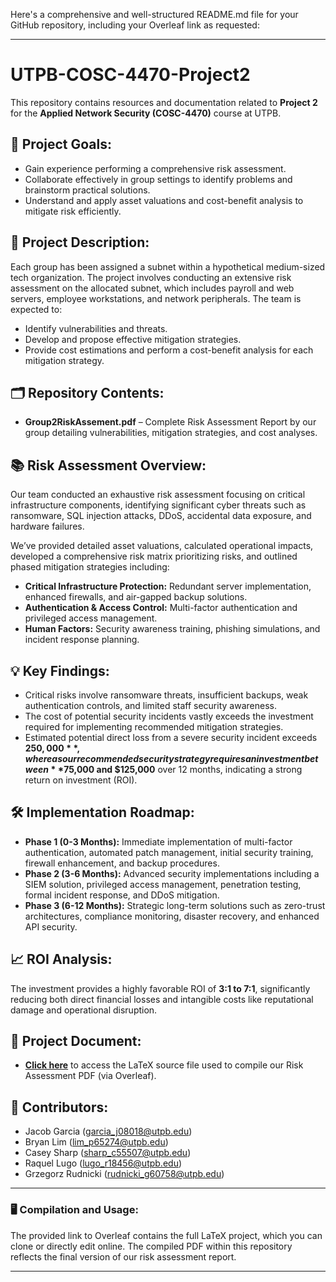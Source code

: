 Here's a comprehensive and well-structured README.md file for your GitHub repository, including your Overleaf link as requested:  

---

# UTPB-COSC-4470-Project2

This repository contains resources and documentation related to **Project 2** for the **Applied Network Security (COSC-4470)** course at UTPB.  

## 🚀 Project Goals:
- Gain experience performing a comprehensive risk assessment.
- Collaborate effectively in group settings to identify problems and brainstorm practical solutions.
- Understand and apply asset valuations and cost-benefit analysis to mitigate risk efficiently.

## 📄 Project Description:
Each group has been assigned a subnet within a hypothetical medium-sized tech organization. The project involves conducting an extensive risk assessment on the allocated subnet, which includes payroll and web servers, employee workstations, and network peripherals. The team is expected to:
- Identify vulnerabilities and threats.
- Develop and propose effective mitigation strategies.
- Provide cost estimations and perform a cost-benefit analysis for each mitigation strategy.

## 🗂️ Repository Contents:
- **Group2RiskAssement.pdf** – Complete Risk Assessment Report by our group detailing vulnerabilities, mitigation strategies, and cost analyses.

## 📚 Risk Assessment Overview:
Our team conducted an exhaustive risk assessment focusing on critical infrastructure components, identifying significant cyber threats such as ransomware, SQL injection attacks, DDoS, accidental data exposure, and hardware failures.

We’ve provided detailed asset valuations, calculated operational impacts, developed a comprehensive risk matrix prioritizing risks, and outlined phased mitigation strategies including:
- **Critical Infrastructure Protection:** Redundant server implementation, enhanced firewalls, and air-gapped backup solutions.
- **Authentication & Access Control:** Multi-factor authentication and privileged access management.
- **Human Factors:** Security awareness training, phishing simulations, and incident response planning.

## 💡 Key Findings:
- Critical risks involve ransomware threats, insufficient backups, weak authentication controls, and limited staff security awareness.
- The cost of potential security incidents vastly exceeds the investment required for implementing recommended mitigation strategies.
- Estimated potential direct loss from a severe security incident exceeds **$250,000**, whereas our recommended security strategy requires an investment between **$75,000 and $125,000** over 12 months, indicating a strong return on investment (ROI).

## 🛠️ Implementation Roadmap:
- **Phase 1 (0-3 Months):** Immediate implementation of multi-factor authentication, automated patch management, initial security training, firewall enhancement, and backup procedures.
- **Phase 2 (3-6 Months):** Advanced security implementations including a SIEM solution, privileged access management, penetration testing, formal incident response, and DDoS mitigation.
- **Phase 3 (6-12 Months):** Strategic long-term solutions such as zero-trust architectures, compliance monitoring, disaster recovery, and enhanced API security.

## 📈 ROI Analysis:
The investment provides a highly favorable ROI of **3:1 to 7:1**, significantly reducing both direct financial losses and intangible costs like reputational damage and operational disruption.

## 🔗 Project Document:
- [**Click here**](https://www.overleaf.com/read/ghbpynwbhcqk#a31dc8) to access the LaTeX source file used to compile our Risk Assessment PDF (via Overleaf).

## 👥 Contributors:
- Jacob Garcia (garcia_j08018@utpb.edu)
- Bryan Lim (lim_p65274@utpb.edu)
- Casey Sharp (sharp_c55507@utpb.edu)
- Raquel Lugo (lugo_r18456@utpb.edu)
- Grzegorz Rudnicki (rudnicki_g60758@utpb.edu)

---

### 🖥️ Compilation and Usage:
The provided link to Overleaf contains the full LaTeX project, which you can clone or directly edit online. The compiled PDF within this repository reflects the final version of our risk assessment report.

---
